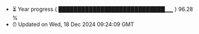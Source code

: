 - ⏳ Year progress { ████████████████████████████▁▁ } 96.28 %
- ⏰ Updated on Wed, 18 Dec 2024 09:24:09 GMT

